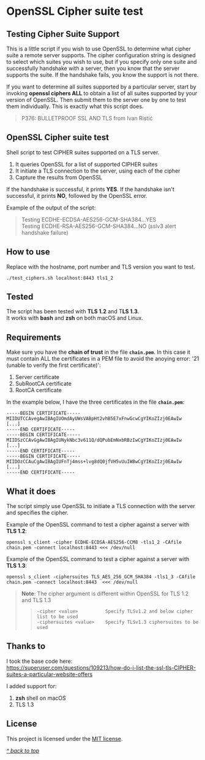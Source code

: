 # OpenSSL Cipher suite test
## Testing Cipher Suite Support
This is a little script if you wish to use OpenSSL to determine what cipher suite a remote server supports. The cipher configuration string is designed to select which suites you wish to use, but if you specify only one suite and successfully handshake with a server, then you know that the server supports the suite. If the handshake fails, you know the support is not there.

If you want to determine all suites supported by a particular server, start by invoking **openssl ciphers ALL** to obtain a list of all suites supported by your version of OpenSSL. Then submit them to the server one by one to test them individually. This is exactly what this script does.

>P376: BULLETPROOF SSL AND TLS from Ivan Ristić

## OpenSSL Cipher suite test
Shell script to test CIPHER suites supported on a TLS server.

1. It queries OpenSSL for a list of supported CIPHER suites
2. It initiate a TLS connection to the server, using each of the cipher
3. Capture the results from OpenSSL

If the handshake is successful, it prints **YES**. If the handshake isn't successful, it prints **NO**, followed by the OpenSSL error.
 
 Example of the output of the script:
>Testing ECDHE-ECDSA-AES256-GCM-SHA384...YES  
>Testing ECDHE-RSA-AES256-GCM-SHA384...NO (sslv3 alert handshake failure)  

## How to use
Replace with the hostname, port number and TLS version you want to test.
```shell
./test_ciphers.sh localhost:8443 tls1_2
```

## Tested
The script has been tested with **TLS 1.2** and T**LS 1.3**.  
It works with **bash** and **zsh** on both macOS and Linux.  

## Requirements
Make sure you have the **chain of trust** in the file **`chain.pem`**. In this case it must contain ALL the certificates in a PEM file to avoid the anoying error: '21 (unable to verify the first certificate)':
1. Server certificate
2. SubRootCA certificate
3. RootCA certificate

In the example below, I have the three certificates in the file **`chain.pem`**:

```
-----BEGIN CERTIFICATE-----
MIIDUTCCAvegAwIBAgIUOmdAyUWsVABpHt2vhB5E7xFnwGcwCgYIKoZIzj0EAwIw
[...]
-----END CERTIFICATE-----
-----BEGIN CERTIFICATE-----
MIIDSzCCAvGgAwIBAgIUNykNbc3v611Q/dQPubEmNxbRBzIwCgYIKoZIzj0EAwIw
[...]
-----END CERTIFICATE-----
-----BEGIN CERTIFICATE-----
MIIDOzCCAuCgAwIBAgIUFnTj4mss+lvg8dQ0jfVH5vUuIW8wCgYIKoZIzj0EAwIw
[...]
-----END CERTIFICATE-----
```

## What it does
The script simply use OpenSSL to initiate a TLS connection with the server and specifies the cipher.  

Example of the OpenSSL command to test a cipher against a server with **TLS 1.2**:
```shell
openssl s_client -cipher ECDHE-ECDSA-AES256-CCM8 -tls1_2 -CAfile chain.pem -connect localhost:8443 <<< /dev/null
```

Example of the OpenSSL command to test a cipher against a server with **TLS 1.3**:
```shell
openssl s_client -ciphersuites TLS_AES_256_GCM_SHA384 -tls1_3 -CAfile chain.pem -connect localhost:8443  <<< /dev/null
````

>**Note**: The cipher argument is different within OpenSSL for TLS 1.2 and TLS 1.3  
>> `-cipher <value>          Specify TLSv1.2 and below cipher list to be used`  
>> `-ciphersuites <value>    Specify TLSv1.3 ciphersuites to be used`  

## Thanks to
I took the base code here:  
https://superuser.com/questions/109213/how-do-i-list-the-ssl-tls-CIPHER-suites-a-particular-website-offers

I added support for:
1. **zsh** shell on macOS
2. TLS 1.3

## License

This project is licensed under the [MIT license](LICENSE).

[_^ back to top_](#OpenSSL-Cipher-suite-test)